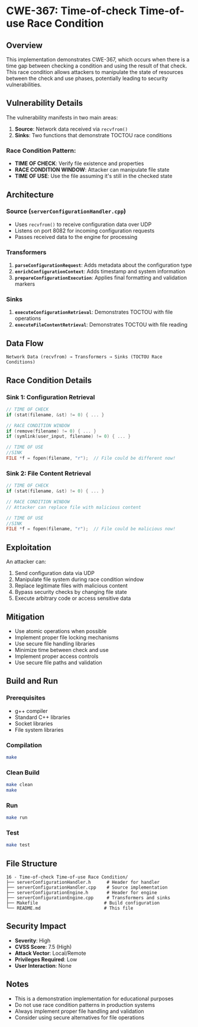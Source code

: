 # CWE-367: Time-of-check Time-of-use Race Condition

## Overview
This implementation demonstrates CWE-367, which occurs when there is a time gap between checking a condition and using the result of that check. This race condition allows attackers to manipulate the state of resources between the check and use phases, potentially leading to security vulnerabilities.

## Vulnerability Details
The vulnerability manifests in two main areas:

1. **Source**: Network data received via `recvfrom()`
2. **Sinks**: Two functions that demonstrate TOCTOU race conditions

### Race Condition Pattern:
- **TIME OF CHECK**: Verify file existence and properties
- **RACE CONDITION WINDOW**: Attacker can manipulate file state
- **TIME OF USE**: Use the file assuming it's still in the checked state

## Architecture

### Source (`serverConfigurationHandler.cpp`)
- Uses `recvfrom()` to receive configuration data over UDP
- Listens on port 8082 for incoming configuration requests
- Passes received data to the engine for processing

### Transformers
1. **`parseConfigurationRequest`**: Adds metadata about the configuration type
2. **`enrichConfigurationContext`**: Adds timestamp and system information
3. **`prepareConfigurationExecution`**: Applies final formatting and validation markers

### Sinks
1. **`executeConfigurationRetrieval`**: Demonstrates TOCTOU with file operations
2. **`executeFileContentRetrieval`**: Demonstrates TOCTOU with file reading

## Data Flow
```
Network Data (recvfrom) → Transformers → Sinks (TOCTOU Race Conditions)
```

## Race Condition Details

### Sink 1: Configuration Retrieval
```cpp
// TIME OF CHECK
if (stat(filename, &st) != 0) { ... }

// RACE CONDITION WINDOW
if (remove(filename) != 0) { ... }
if (symlink(user_input, filename) != 0) { ... }

// TIME OF USE
//SINK
FILE *f = fopen(filename, "r");  // File could be different now!
```

### Sink 2: File Content Retrieval
```cpp
// TIME OF CHECK
if (stat(filename, &st) != 0) { ... }

// RACE CONDITION WINDOW
// Attacker can replace file with malicious content

// TIME OF USE
//SINK
FILE *f = fopen(filename, "r");  // File could be malicious now!
```

## Exploitation
An attacker can:
1. Send configuration data via UDP
2. Manipulate file system during race condition window
3. Replace legitimate files with malicious content
4. Bypass security checks by changing file state
5. Execute arbitrary code or access sensitive data

## Mitigation
- Use atomic operations when possible
- Implement proper file locking mechanisms
- Use secure file handling libraries
- Minimize time between check and use
- Implement proper access controls
- Use secure file paths and validation

## Build and Run

### Prerequisites
- g++ compiler
- Standard C++ libraries
- Socket libraries
- File system libraries

### Compilation
```bash
make
```

### Clean Build
```bash
make clean
make
```

### Run
```bash
make run
```

### Test
```bash
make test
```

## File Structure
```
16 - Time-of-check Time-of-use Race Condition/
├── serverConfigurationHandler.h      # Header for handler
├── serverConfigurationHandler.cpp    # Source implementation
├── serverConfigurationEngine.h       # Header for engine
├── serverConfigurationEngine.cpp     # Transformers and sinks
├── Makefile                         # Build configuration
└── README.md                        # This file
```

## Security Impact
- **Severity**: High
- **CVSS Score**: 7.5 (High)
- **Attack Vector**: Local/Remote
- **Privileges Required**: Low
- **User Interaction**: None

## Notes
- This is a demonstration implementation for educational purposes
- Do not use race condition patterns in production systems
- Always implement proper file handling and validation
- Consider using secure alternatives for file operations

